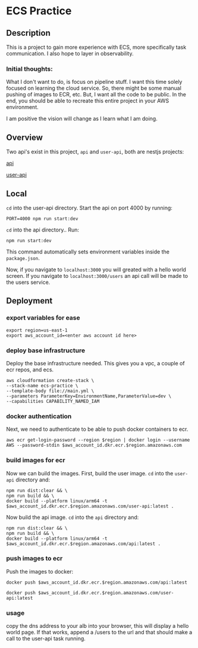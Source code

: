 # ECS Practice

## Description
This is a project to gain more experience with ECS, more specifically task communication. I also hope to layer in observability.

### Initial thoughts:
What I don't want to do, is focus on pipeline stuff. I want this time solely focused on learning the cloud service. So, there might be some manual pushing of images to ECR, etc. But, I want all the code to be public. In the end, you should be able to recreate this entire project in your AWS environment.

I am positive the vision will change as I learn what I am doing.

## Overview
Two api's exist in this project, `api` and `user-api`, both are nestjs projects:

[api](api/README.md)

[user-api](user-api/README.md)

## Local
`cd` into the user-api directory. Start the api on port 4000 by running:
```
PORT=4000 npm run start:dev
```

`cd` into the api directory.. Run:
```
npm run start:dev
```

This command automatically sets environment variables inside the `package.json`.

Now, if you navigate to `localhost:3000` you will greated with a hello world screen. If you navigate to `localhost:3000/users` an api call will be made to the users service.

## Deployment

### export variables for ease
```
export region=us-east-1
export aws_account_id=<enter aws account id here>
```

### deploy base infrastructure
Deploy the base infrastructure needed. This gives you a vpc, a couple of ecr repos, and ecs.

```
aws cloudformation create-stack \
--stack-name ecs-practice \
--template-body file://main.yml \
--parameters ParameterKey=EnvironmentName,ParameterValue=dev \
--capabilities CAPABILITY_NAMED_IAM
```

### docker authentication
Next, we need to authenticate to be able to push docker containers to ecr.

```
aws ecr get-login-password --region $region | docker login --username AWS --password-stdin $aws_account_id.dkr.ecr.$region.amazonaws.com
```

### build images for ecr
Now we can build the images.
First, build the user image. `cd` into the `user-api` directory and:

```
npm run dist:clear && \
npm run build && \
docker build --platform linux/arm64 -t $aws_account_id.dkr.ecr.$region.amazonaws.com/user-api:latest .
```

Now build the api image. `cd` into the `api` directory and:

```
npm run dist:clear && \
npm run build && \
docker build --platform linux/arm64 -t $aws_account_id.dkr.ecr.$region.amazonaws.com/api:latest .
```

### push images to ecr

Push the images to docker:

```
docker push $aws_account_id.dkr.ecr.$region.amazonaws.com/api:latest
```

```
docker push $aws_account_id.dkr.ecr.$region.amazonaws.com/user-api:latest
```

### usage

copy the dns address to your alb into your browser, this will display a hello world page. If that works, append a /users to the url and that should make a call to the user-api task running.
